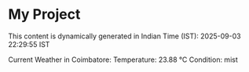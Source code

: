# My Project

This content is dynamically generated in Indian Time (IST): 2025-09-03 22:29:55 IST


Current Weather in Coimbatore:
Temperature: 23.88 °C
Condition: mist
